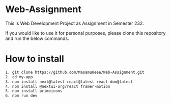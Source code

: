 # Web-Assignment
 
This is Web Development Project as Assignment in Semester 232.

If you would like to use it for personal purposes, please clone this repository and run the below
commands.

# How to install
```bash
1. git clone https://github.com/Masamuneee/Web-Assignment.git
2. cd my-app
3. npm install next@latest react@latest react-dom@latest
4. npm install @nextui-org/react framer-motion
5. npm install primeicons
6. npm run dev
```
